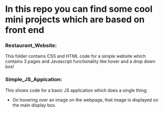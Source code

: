 # In this repo you can find some cool mini projects which are based on front end

### Restaurant_Website:
This folder contains CSS and HTML code for a simple website which contains 3 pages and Javascript functionality like hover and a drop down box!

### Simple_JS_Appication:
This shows code for a basic JS application which does a single thing:
* On hovering over an image on the webpage, that image is displayed on the main display box.

